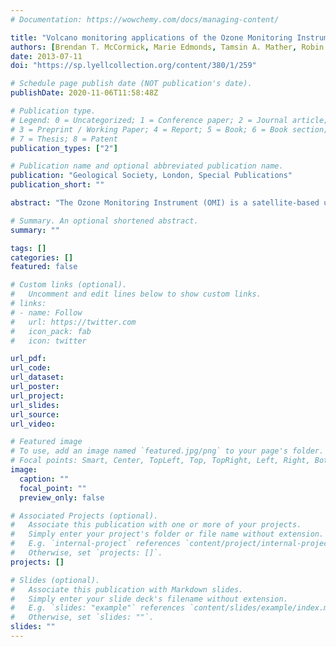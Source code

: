 ```yaml
---
# Documentation: https://wowchemy.com/docs/managing-content/

title: "Volcano monitoring applications of the Ozone Monitoring Instrument"
authors: [Brendan T. McCormick, Marie Edmonds, Tamsin A. Mather, Robin Campion, Catherine S. L. Hayer, Helen E. Thomas and Simon A. Carn]
date: 2013-07-11
doi: "https://sp.lyellcollection.org/content/380/1/259"

# Schedule page publish date (NOT publication's date).
publishDate: 2020-11-06T11:58:48Z

# Publication type.
# Legend: 0 = Uncategorized; 1 = Conference paper; 2 = Journal article;
# 3 = Preprint / Working Paper; 4 = Report; 5 = Book; 6 = Book section;
# 7 = Thesis; 8 = Patent
publication_types: ["2"]

# Publication name and optional abbreviated publication name.
publication: "Geological Society, London, Special Publications"
publication_short: ""

abstract: "The Ozone Monitoring Instrument (OMI) is a satellite-based ultraviolet (UV) spectrometer with unprecedented sensitivity to atmospheric sulphur dioxide (SO2) concentrations. Since late 2004, OMI has provided a high-quality SO2 dataset with near-continuous daily global coverage. In this review, we discuss the principal applications of this dataset to volcano monitoring: (1) the detection and tracking of large eruption clouds, primarily for aviation hazard mitigation; and (2) the use of OMI data for long-term monitoring of volcanic degassing. This latter application is relatively novel, and despite showing some promise, requires further study into a number of key uncertainties. We discuss these uncertainties, and illustrate their potential impact on volcano monitoring with OMI through four new case studies. We also discuss potential future avenues of research using OMI data, with a particular emphasis on the need for greater integration between various monitoring strategies, instruments and datasets."

# Summary. An optional shortened abstract.
summary: ""

tags: []
categories: []
featured: false

# Custom links (optional).
#   Uncomment and edit lines below to show custom links.
# links:
# - name: Follow
#   url: https://twitter.com
#   icon_pack: fab
#   icon: twitter

url_pdf:
url_code:
url_dataset:
url_poster:
url_project:
url_slides:
url_source:
url_video:

# Featured image
# To use, add an image named `featured.jpg/png` to your page's folder. 
# Focal points: Smart, Center, TopLeft, Top, TopRight, Left, Right, BottomLeft, Bottom, BottomRight.
image:
  caption: ""
  focal_point: ""
  preview_only: false

# Associated Projects (optional).
#   Associate this publication with one or more of your projects.
#   Simply enter your project's folder or file name without extension.
#   E.g. `internal-project` references `content/project/internal-project/index.md`.
#   Otherwise, set `projects: []`.
projects: []

# Slides (optional).
#   Associate this publication with Markdown slides.
#   Simply enter your slide deck's filename without extension.
#   E.g. `slides: "example"` references `content/slides/example/index.md`.
#   Otherwise, set `slides: ""`.
slides: ""
---
```

